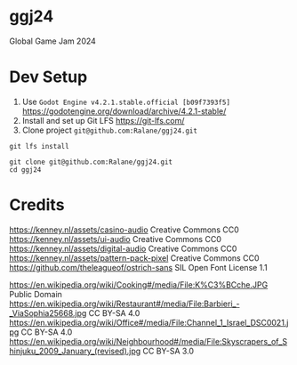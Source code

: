 # ggj24
Global Game Jam 2024

# Dev Setup


1. Use `Godot Engine v4.2.1.stable.official [b09f7393f5]` https://godotengine.org/download/archive/4.2.1-stable/
2. Install and set up Git LFS https://git-lfs.com/
3. Clone project `git@github.com:Ralane/ggj24.git`

```
git lfs install

git clone git@github.com:Ralane/ggj24.git
cd ggj24
```

# Credits

https://kenney.nl/assets/casino-audio  	Creative Commons CC0
https://kenney.nl/assets/ui-audio  	Creative Commons CC0
https://kenney.nl/assets/digital-audio 	Creative Commons CC0
https://kenney.nl/assets/pattern-pack-pixel 	Creative Commons CC0
https://github.com/theleagueof/ostrich-sans  SIL Open Font License 1.1 

https://en.wikipedia.org/wiki/Cooking#/media/File:K%C3%BCche.JPG Public Domain
https://en.wikipedia.org/wiki/Restaurant#/media/File:Barbieri_-_ViaSophia25668.jpg CC BY-SA 4.0
https://en.wikipedia.org/wiki/Office#/media/File:Channel_1_Israel_DSC0021.jpg CC BY-SA 4.0
https://en.wikipedia.org/wiki/Neighbourhood#/media/File:Skyscrapers_of_Shinjuku_2009_January_(revised).jpg CC BY-SA 3.0